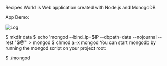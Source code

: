 

Recipes World is Web application created with Node.js and MonogoDB

App Demo:

![Log](http://i.giphy.com/l0Fecb1gR0bjqMKw8.gif)


$ mkdir data
$ echo 'mongod --bind_ip=$IP --dbpath=data --nojournal --rest "$@"' > mongod
$ chmod a+x mongod
You can start mongodb by running the mongod script on your project root:

$ ./mongod
